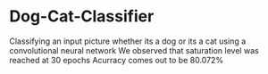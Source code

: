 # Dog-Cat-Classifier
Classifying an input picture whether its a dog or its a cat using a convolutional neural network We observed that saturation level was reached at 30 epochs Acurracy comes out to be 80.072%
